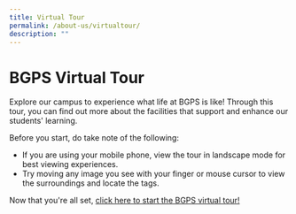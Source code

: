 ```yaml
---
title: Virtual Tour
permalink: /about-us/virtualtour/
description: ""
---
```

# BGPS Virtual Tour
Explore our campus to experience what life at BGPS is like! Through this tour, you can find out more about the facilities that support and enhance our students' learning.

Before you start, do take note of the following:  

*   If you are using your mobile phone, view the tour in landscape mode for best viewing experiences.
*   Try moving any image you see with your finger or mouse cursor to view the surroundings and locate the tags.

Now that you're all set, [click here to start the BGPS virtual tour!](https://kuula.co/share/collection/7YykX?fs=1&vr=1&zoom=1&sd=1&autorotate=-0.3&thumbs=3&alpha=0.60&inst=0&info=0&logo=0&logosize=40)